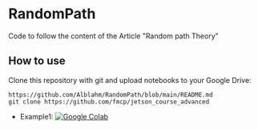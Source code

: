 # RandomPath
Code to follow the content of the Article "Random path Theory"



## How to use

Clone this repository with git and upload notebooks to your Google Drive:

```
https://github.com/Alblahm/RandomPath/blob/main/README.md
git clone https://github.com/fmcp/jetson_course_advanced
```

* Example1: [![Google Colab](https://colab.research.google.com/assets/colab-badge.svg)](https://colab.research.google.com/drive/1O60VH-dH2JrTpcKJh9LCqdxsq2RVlgcv)
